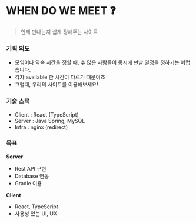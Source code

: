 # WHEN DO WE MEET ❓

> 언제 만나는지 쉽게 정해주는 사이트



### 기획 의도

- 모임이나 약속 시간을 정할 때, 수 많은 사람들이 동시에 만날 일정을 정하기는 어렵습니다.
- 각자 available 한 시간이 다르기 때문이죠
- 그럴때, 우리의 사이트를 이용해보세요!



### 기술 스택

- Client : React (TypeScript)
- Server : Java Spring, MySQL
- Infra : nginx (redirect)



### 목표

**Server**

- Rest API 구현
- Database 연동
- Gradle 이용



**Client**

- React, TypeScript
- 사용성 있는 UI, UX
